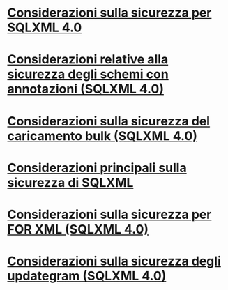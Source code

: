 # [Considerazioni sulla sicurezza per SQLXML 4.0](sqlxml-4-0-security-considerations.md)

# [Considerazioni relative alla sicurezza degli schemi con annotazioni (SQLXML 4.0)](annotated-schema-security-considerations-sqlxml-4-0.md)
# [Considerazioni sulla sicurezza del caricamento bulk (SQLXML 4.0)](bulk-load-security-considerations-sqlxml-4-0.md)
# [Considerazioni principali sulla sicurezza di SQLXML](core-sqlxml-security-considerations.md)
# [Considerazioni sulla sicurezza per FOR XML (SQLXML 4.0)](for-xml-security-considerations-sqlxml-4-0.md)
# [Considerazioni sulla sicurezza degli updategram (SQLXML 4.0)](updategram-security-considerations-sqlxml-4-0.md)
